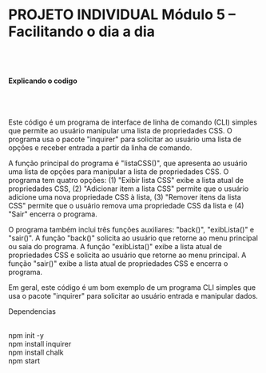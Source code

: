 <h1>PROJETO INDIVIDUAL Módulo 5 – Facilitando o dia a dia</h1> 

</br></hr></br>

<h4>Explicando o codigo </h4>
</br></hr></br>
  
  Este código é um programa de interface de linha de comando (CLI) simples que permite ao usuário manipular uma lista de propriedades CSS. O programa usa o pacote "inquirer" para solicitar ao usuário uma lista de opções e receber entrada a partir da linha de comando.

A função principal do programa é "listaCSS()", que apresenta ao usuário uma lista de opções para manipular a lista de propriedades CSS. O programa tem quatro opções: (1) "Exibir lista CSS" exibe a lista atual de propriedades CSS, (2) "Adicionar item a lista CSS" permite que o usuário adicione uma nova propriedade CSS à lista, (3) "Remover itens da lista CSS" permite que o usuário remova uma propriedade CSS da lista e (4) "Sair" encerra o programa.

O programa também inclui três funções auxiliares: "back()", "exibLista()" e "sair()". A função "back()" solicita ao usuário que retorne ao menu principal ou saia do programa. A função "exibLista()" exibe a lista atual de propriedades CSS e solicita ao usuário que retorne ao menu principal. A função "sair()" exibe a lista atual de propriedades CSS e encerra o programa.

Em geral, este código é um bom exemplo de um programa CLI simples que usa o pacote "inquirer" para solicitar ao usuário entrada e manipular dados.

Dependencias
</br></hr></br>

npm init -y </br>
npm install inquirer </br>
npm install chalk </br>
npm start </br>

